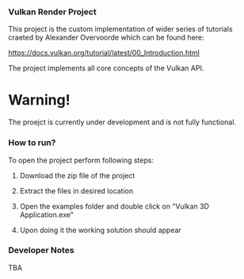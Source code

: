 ### Vulkan Render Project

This project is the custom implementation of wider series of tutorials craeted by Alexander Overvoorde which can be found here:

https://docs.vulkan.org/tutorial/latest/00_Introduction.html

The project implements all core concepts of the Vulkan API.

<h1>Warning!</h1>

The proejct is currently under development and is not fully functional.

### How to run?

To open the project perform following steps:

1. Download the zip file of the project

2. Extract the files in desired location

3. Open the examples folder and double click on "Vulkan 3D Application.exe"

4. Upon doing it the working solution should appear


### Developer Notes
TBA
